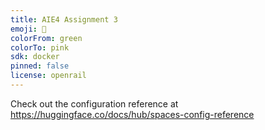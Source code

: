 ```yaml
---
title: AIE4 Assignment 3
emoji: 👀
colorFrom: green
colorTo: pink
sdk: docker
pinned: false
license: openrail
---
```


Check out the configuration reference at https://huggingface.co/docs/hub/spaces-config-reference
